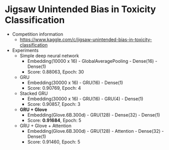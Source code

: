 # Jigsaw Unintended Bias in Toxicity Classification
* Competition information
  * https://www.kaggle.com/c/jigsaw-unintended-bias-in-toxicity-classification
* Experiments
  * Simple deep neural network
    * Embedding(10000 x 16) - GlobalAveragePooling - Dense(16) - Dense(1)
    * Score: 0.88063, Epoch: 30
  * GRU
    * Embedding(30000 x 16) - GRU(16) - Dense(1)
    * Score: 0.90769, Epoch: 4
  * Stacked GRU
    * Embedding(30000 x 16) - GRU(16) - GRU(4) - Dense(1)
    * Score: 0.90857, Epoch: 3
  * **GRU + Glove**
    * Embedding(Glove.6B.300d) - GRU(128) - Dense(32) - Dense(1)
    * Score: **0.91684**, Epoch: 5
  * GRU + Glove + Attention
    * Embedding(Glove.6B.300d) - GRU(128) - Attention - Dense(32) - Dense(1)
    * Score: 0.91460, Epoch: 5 
